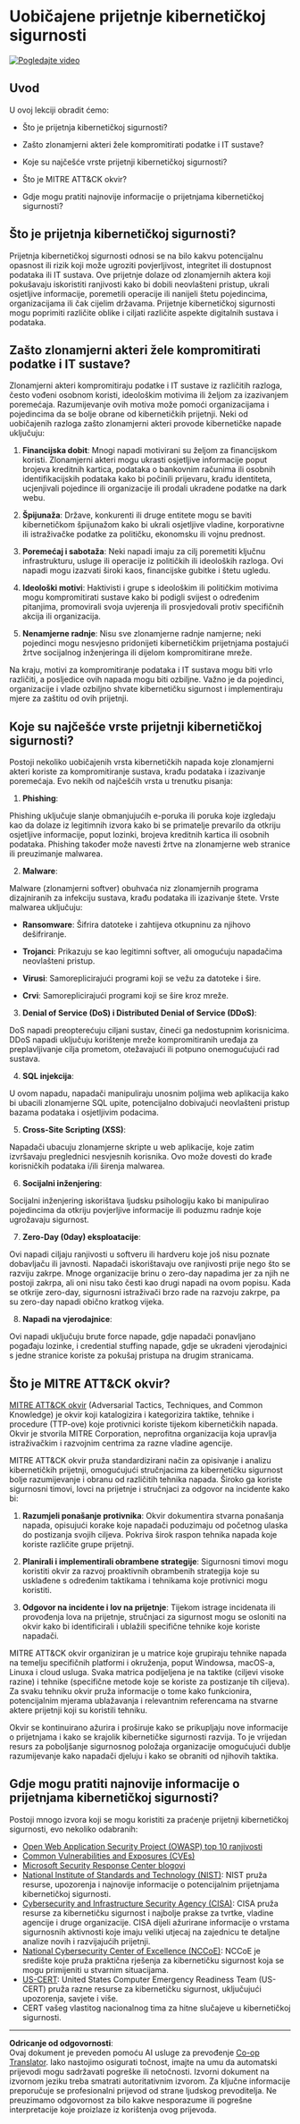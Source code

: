 <!--
CO_OP_TRANSLATOR_METADATA:
{
  "original_hash": "6fc3030323139d7134a4ca9d03eccac9",
  "translation_date": "2025-09-03T20:14:10+00:00",
  "source_file": "1.2 Common cybersecurity threats.md",
  "language_code": "hr"
}
-->
# Uobičajene prijetnje kibernetičkoj sigurnosti

[![Pogledajte video](../../translated_images/1-2_placeholder.91c258c2aa62b8311021bd500ae7a6e388475afa8819f88b3944c240444d41b3.hr.png)](https://learn-video.azurefd.net/vod/player?id=12bdcffa-12b7-44ef-b44d-882602ca7a38)

## Uvod

U ovoj lekciji obradit ćemo:

- Što je prijetnja kibernetičkoj sigurnosti?

- Zašto zlonamjerni akteri žele kompromitirati podatke i IT sustave?

- Koje su najčešće vrste prijetnji kibernetičkoj sigurnosti?

- Što je MITRE ATT&CK okvir?

- Gdje mogu pratiti najnovije informacije o prijetnjama kibernetičkoj sigurnosti?

## Što je prijetnja kibernetičkoj sigurnosti?

Prijetnja kibernetičkoj sigurnosti odnosi se na bilo kakvu potencijalnu opasnost ili rizik koji može ugroziti povjerljivost, integritet ili dostupnost podataka ili IT sustava. Ove prijetnje dolaze od zlonamjernih aktera koji pokušavaju iskoristiti ranjivosti kako bi dobili neovlašteni pristup, ukrali osjetljive informacije, poremetili operacije ili nanijeli štetu pojedincima, organizacijama ili čak cijelim državama. Prijetnje kibernetičkoj sigurnosti mogu poprimiti različite oblike i ciljati različite aspekte digitalnih sustava i podataka.

## Zašto zlonamjerni akteri žele kompromitirati podatke i IT sustave?

Zlonamjerni akteri kompromitiraju podatke i IT sustave iz različitih razloga, često vođeni osobnom koristi, ideološkim motivima ili željom za izazivanjem poremećaja. Razumijevanje ovih motiva može pomoći organizacijama i pojedincima da se bolje obrane od kibernetičkih prijetnji. Neki od uobičajenih razloga zašto zlonamjerni akteri provode kibernetičke napade uključuju:

1. **Financijska dobit**: Mnogi napadi motivirani su željom za financijskom koristi. Zlonamjerni akteri mogu ukrasti osjetljive informacije poput brojeva kreditnih kartica, podataka o bankovnim računima ili osobnih identifikacijskih podataka kako bi počinili prijevaru, krađu identiteta, ucjenjivali pojedince ili organizacije ili prodali ukradene podatke na dark webu.

2. **Špijunaža**: Države, konkurenti ili druge entitete mogu se baviti kibernetičkom špijunažom kako bi ukrali osjetljive vladine, korporativne ili istraživačke podatke za političku, ekonomsku ili vojnu prednost.

3. **Poremećaj i sabotaža**: Neki napadi imaju za cilj poremetiti ključnu infrastrukturu, usluge ili operacije iz političkih ili ideoloških razloga. Ovi napadi mogu izazvati široki kaos, financijske gubitke i štetu ugledu.

4. **Ideološki motivi**: Haktivisti i grupe s ideološkim ili političkim motivima mogu kompromitirati sustave kako bi podigli svijest o određenim pitanjima, promovirali svoja uvjerenja ili prosvjedovali protiv specifičnih akcija ili organizacija.

5. **Nenamjerne radnje**: Nisu sve zlonamjerne radnje namjerne; neki pojedinci mogu nesvjesno pridonijeti kibernetičkim prijetnjama postajući žrtve socijalnog inženjeringa ili dijelom kompromitirane mreže.

Na kraju, motivi za kompromitiranje podataka i IT sustava mogu biti vrlo različiti, a posljedice ovih napada mogu biti ozbiljne. Važno je da pojedinci, organizacije i vlade ozbiljno shvate kibernetičku sigurnost i implementiraju mjere za zaštitu od ovih prijetnji.

## Koje su najčešće vrste prijetnji kibernetičkoj sigurnosti?

Postoji nekoliko uobičajenih vrsta kibernetičkih napada koje zlonamjerni akteri koriste za kompromitiranje sustava, krađu podataka i izazivanje poremećaja. Evo nekih od najčešćih vrsta u trenutku pisanja:

1. **Phishing**:

Phishing uključuje slanje obmanjujućih e-poruka ili poruka koje izgledaju kao da dolaze iz legitimnih izvora kako bi se primatelje prevarilo da otkriju osjetljive informacije, poput lozinki, brojeva kreditnih kartica ili osobnih podataka. Phishing također može navesti žrtve na zlonamjerne web stranice ili preuzimanje malwarea.

2. **Malware**:

Malware (zlonamjerni softver) obuhvaća niz zlonamjernih programa dizajniranih za infekciju sustava, krađu podataka ili izazivanje štete. Vrste malwarea uključuju:

- **Ransomware**: Šifrira datoteke i zahtijeva otkupninu za njihovo dešifriranje.

- **Trojanci**: Prikazuju se kao legitimni softver, ali omogućuju napadačima neovlašteni pristup.

- **Virusi**: Samoreplicirajući programi koji se vežu za datoteke i šire.

- **Crvi**: Samoreplicirajući programi koji se šire kroz mreže.

3. **Denial of Service (DoS) i Distributed Denial of Service (DDoS)**:

DoS napadi preopterećuju ciljani sustav, čineći ga nedostupnim korisnicima. DDoS napadi uključuju korištenje mreže kompromitiranih uređaja za preplavljivanje cilja prometom, otežavajući ili potpuno onemogućujući rad sustava.

4. **SQL injekcija**:

U ovom napadu, napadači manipuliraju unosnim poljima web aplikacija kako bi ubacili zlonamjerne SQL upite, potencijalno dobivajući neovlašteni pristup bazama podataka i osjetljivim podacima.

5. **Cross-Site Scripting (XSS)**:

Napadači ubacuju zlonamjerne skripte u web aplikacije, koje zatim izvršavaju preglednici nesvjesnih korisnika. Ovo može dovesti do krađe korisničkih podataka i/ili širenja malwarea.

6. **Socijalni inženjering**:

Socijalni inženjering iskorištava ljudsku psihologiju kako bi manipulirao pojedincima da otkriju povjerljive informacije ili poduzmu radnje koje ugrožavaju sigurnost.

7. **Zero-Day (0day) eksploatacije**:

Ovi napadi ciljaju ranjivosti u softveru ili hardveru koje još nisu poznate dobavljaču ili javnosti. Napadači iskorištavaju ove ranjivosti prije nego što se razviju zakrpe. Mnoge organizacije brinu o zero-day napadima jer za njih ne postoji zakrpa, ali oni nisu tako česti kao drugi napadi na ovom popisu. Kada se otkrije zero-day, sigurnosni istraživači brzo rade na razvoju zakrpe, pa su zero-day napadi obično kratkog vijeka.

8. **Napadi na vjerodajnice**:

Ovi napadi uključuju brute force napade, gdje napadači ponavljano pogađaju lozinke, i credential stuffing napade, gdje se ukradeni vjerodajnici s jedne stranice koriste za pokušaj pristupa na drugim stranicama.

## Što je MITRE ATT&CK okvir?

[MITRE ATT&CK okvir](https://attack.mitre.org/) (Adversarial Tactics, Techniques, and Common Knowledge) je okvir koji katalogizira i kategorizira taktike, tehnike i procedure (TTP-ove) koje protivnici koriste tijekom kibernetičkih napada. Okvir je stvorila MITRE Corporation, neprofitna organizacija koja upravlja istraživačkim i razvojnim centrima za razne vladine agencije.

MITRE ATT&CK okvir pruža standardizirani način za opisivanje i analizu kibernetičkih prijetnji, omogućujući stručnjacima za kibernetičku sigurnost bolje razumijevanje i obranu od različitih tehnika napada. Široko ga koriste sigurnosni timovi, lovci na prijetnje i stručnjaci za odgovor na incidente kako bi:

1. **Razumjeli ponašanje protivnika**: Okvir dokumentira stvarna ponašanja napada, opisujući korake koje napadači poduzimaju od početnog ulaska do postizanja svojih ciljeva. Pokriva širok raspon tehnika napada koje koriste različite grupe prijetnji.

2. **Planirali i implementirali obrambene strategije**: Sigurnosni timovi mogu koristiti okvir za razvoj proaktivnih obrambenih strategija koje su usklađene s određenim taktikama i tehnikama koje protivnici mogu koristiti.

3. **Odgovor na incidente i lov na prijetnje**: Tijekom istrage incidenata ili provođenja lova na prijetnje, stručnjaci za sigurnost mogu se osloniti na okvir kako bi identificirali i ublažili specifične tehnike koje koriste napadači.

MITRE ATT&CK okvir organiziran je u matrice koje grupiraju tehnike napada na temelju specifičnih platformi i okruženja, poput Windowsa, macOS-a, Linuxa i cloud usluga. Svaka matrica podijeljena je na taktike (ciljevi visoke razine) i tehnike (specifične metode koje se koriste za postizanje tih ciljeva). Za svaku tehniku okvir pruža informacije o tome kako funkcionira, potencijalnim mjerama ublažavanja i relevantnim referencama na stvarne aktere prijetnji koji su koristili tehniku.

Okvir se kontinuirano ažurira i proširuje kako se prikupljaju nove informacije o prijetnjama i kako se krajolik kibernetičke sigurnosti razvija. To je vrijedan resurs za poboljšanje sigurnosnog položaja organizacije omogućujući dublje razumijevanje kako napadači djeluju i kako se obraniti od njihovih taktika.

## Gdje mogu pratiti najnovije informacije o prijetnjama kibernetičkoj sigurnosti?

Postoji mnogo izvora koji se mogu koristiti za praćenje prijetnji kibernetičkoj sigurnosti, evo nekoliko odabranih:

- [Open Web Application Security Project (OWASP) top 10 ranjivosti](https://owasp.org/Top10/)
- [Common Vulnerabilities and Exposures (CVEs)](https://www.bing.com/ck/a?!&&p=53df6007f017bca2JmltdHM9MTY5MjU3NjAwMCZpZ3VpZD0zYmY4N2RiYS1jYWI1LTYwMDgtMWY1YS02ZmYyY2JjNjYxZWUmaW5zaWQ9NTc2OQ&ptn=3&hsh=3&fclid=3bf87dba-cab5-6008-1f5a-6ff2cbc661ee&psq=cve&u=a1aHR0cHM6Ly9iaW5nLmNvbS9hbGluay9saW5rP3VybD1odHRwcyUzYSUyZiUyZmN2ZS5taXRyZS5vcmclMmYmc291cmNlPXNlcnAtcnImaD1BZXN4S0VBWTNnbGhNZEFpd3daMlNSZkZQNTlrODhIUnYxRUtlSkY1RTk0JTNkJnA9a2tvZmZjaWFsd2Vic2l0ZQ&ntb=1 "Common Vulnerabilities and Exposures")
- [Microsoft Security Response Center blogovi](https://msrc.microsoft.com/blog/)
- [National Institute of Standards and Technology (NIST)](https://www.dhs.gov/topics/cybersecurity): NIST pruža resurse, upozorenja i najnovije informacije o potencijalnim prijetnjama kibernetičkoj sigurnosti.
- [Cybersecurity and Infrastructure Security Agency (CISA)](https://www.cisa.gov/resources-tools/resources/free-cybersecurity-services-and-tools): CISA pruža resurse za kibernetičku sigurnost i najbolje prakse za tvrtke, vladine agencije i druge organizacije. CISA dijeli ažurirane informacije o vrstama sigurnosnih aktivnosti koje imaju veliki utjecaj na zajednicu te detaljne analize novih i razvijajućih prijetnji.
- [National Cybersecurity Center of Excellence (NCCoE)](https://www.dhs.gov/topics/cybersecurity): NCCoE je središte koje pruža praktična rješenja za kibernetičku sigurnost koja se mogu primijeniti u stvarnim situacijama.
- [US-CERT](https://www.cisa.gov/resources-tools/resources/free-cybersecurity-services-and-tools): United States Computer Emergency Readiness Team (US-CERT) pruža razne resurse za kibernetičku sigurnost, uključujući upozorenja, savjete i više.
- CERT vašeg vlastitog nacionalnog tima za hitne slučajeve u kibernetičkoj sigurnosti.

---

**Odricanje od odgovornosti**:  
Ovaj dokument je preveden pomoću AI usluge za prevođenje [Co-op Translator](https://github.com/Azure/co-op-translator). Iako nastojimo osigurati točnost, imajte na umu da automatski prijevodi mogu sadržavati pogreške ili netočnosti. Izvorni dokument na izvornom jeziku treba smatrati autoritativnim izvorom. Za ključne informacije preporučuje se profesionalni prijevod od strane ljudskog prevoditelja. Ne preuzimamo odgovornost za bilo kakve nesporazume ili pogrešne interpretacije koje proizlaze iz korištenja ovog prijevoda.